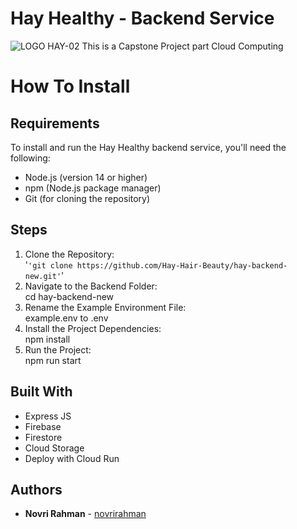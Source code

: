 # Hay Healthy - Backend Service
![LOGO HAY-02](https://github.com/Hay-Hair-Beauty/ML-Repo/assets/101098216/e8ac271b-59aa-4db2-a926-1b94d9800283)
This is a Capstone Project part Cloud Computing 

# How To Install

## Requirements
To install and run the Hay Healthy backend service, you'll need the following:

* Node.js (version 14 or higher)
* npm (Node.js package manager)
* Git (for cloning the repository)

## Steps
1. Clone the Repository: <br/>
   '`'git clone https://github.com/Hay-Hair-Beauty/hay-backend-new.git'`'
2. Navigate to the Backend Folder: <br/>
   cd hay-backend-new
3. Rename the Example Environment File: <br/>
   example.env to .env
4. Install the Project Dependencies: <br/>
   npm install
5. Run the Project: <br/>
   npm run start
## Built With
* Express JS
* Firebase
* Firestore
* Cloud Storage
* Deploy with Cloud Run

## Authors
* **Novri Rahman**  - [novrirahman](https://github.com/studyarrahman)

